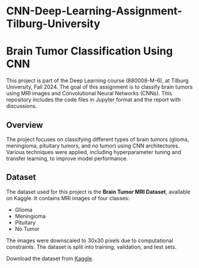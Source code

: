 # CNN-Deep-Learning-Assignment-Tilburg-University

# Brain Tumor Classification Using CNN

This project is part of the Deep Learning course (880008-M-6), at Tilburg University, Fall 2024. The goal of this assignment is to classify brain tumors using MRI images and Convolutional Neural Networks (CNNs). This repository includes the code files in Jupyter format and the report with discussions. 

## Overview

The project focuses on classifying different types of brain tumors (glioma, meningioma, pituitary tumors, and no tumor) using CNN architectures. Various techniques were applied, including hyperparameter tuning and transfer learning, to improve model performance. 

## Dataset

The dataset used for this project is the **Brain Tumor MRI Dataset**, available on Kaggle. It contains MRI images of four classes:
- Glioma
- Meningioma
- Pituitary
- No Tumor

The images were downscaled to 30x30 pixels due to computational constraints. The dataset is split into training, validation, and test sets.

Download the dataset from [Kaggle](https://www.kaggle.com/datasets/masoudnickparvar/brain-tumor-mri-dataset).



